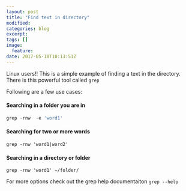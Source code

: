 ```yaml
---
layout: post
title: "Find text in directory"
modified:
categories: blog
excerpt:
tags: []
image:
  feature:
date: 2017-05-10T10:13:51Z
---
```

Linux users!! This is a simple example of finding a text in the directory. There is this powerful tool called ```grep```

Following are a few use cases:

#### Searching in a folder you are in 

``` python
grep -rnw  -e 'word1' 
```

#### Searching for two or more words

```grep -rnw 'word1|word2' ```

#### Searching in a directory or folder

```grep -rnw 'word1' ~/folder/ ```

For more options  check out the grep help documentaiton
```grep --help```	